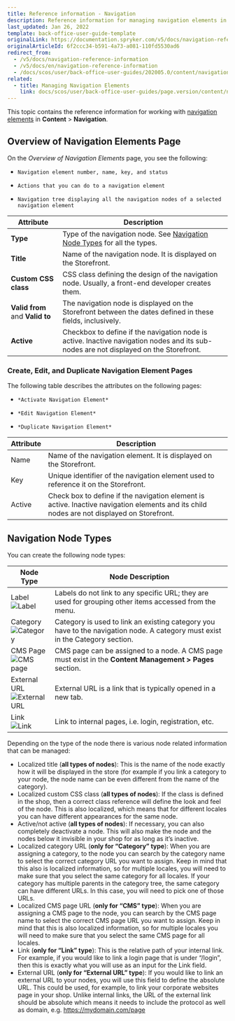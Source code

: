 ```yaml
---
title: Reference information - Navigation
description: Reference information for managing navigation elements in the Back Office.
last_updated: Jan 26, 2022
template: back-office-user-guide-template
originalLink: https://documentation.spryker.com/v5/docs/navigation-reference-information
originalArticleId: 6f2ccc34-b591-4a73-a081-110fd5530ad6
redirect_from:
  - /v5/docs/navigation-reference-information
  - /v5/docs/en/navigation-reference-information
  - /docs/scos/user/back-office-user-guides/202005.0/content/navigation/references/navigation-reference-information.html
related:
  - title: Managing Navigation Elements
    link: docs/scos/user/back-office-user-guides/page.version/content/navigation/managing-navigation-elements.html
---
```


This topic contains the reference information for working with [navigation elements](/docs/scos/user/features/{{page.version}}/navigation-feature-overview.html#navigation-element) in **Content** > **Navigation**.

## Overview of Navigation Elements Page

On the *Overview of Navigation Elements* page, you see the following:

*     Navigation element number, name, key, and status
*     Actions that you can do to a navigation element
*     Navigation tree displaying all the navigation nodes of a selected navigation element


| Attribute | Description |
| --- | --- |
| **Type** | Type of the navigation node. See [Navigation Node Types](#navigation-node-types) for all the types. |
| **Title** | Name of the navigation node. It is displayed on the Storefront. |
| **Custom CSS class** | CSS class defining the design of the navigation node. Usually, a front-end developer creates them. |
| **Valid from** and **Valid to** | The navigation node is displayed on the Storefront between the dates defined in these fields, inclusively. |
| **Active** | Checkbox to define if the navigation node is active. Inactive navigation nodes and its sub-nodes are not displayed on the Storefront.  |


### Create, Edit, and Duplicate Navigation Element Pages

The following table describes the attributes on the following pages:

*     *Activate Navigation Element*
*     *Edit Navigation Element*
*     *Duplicate Navigation Element*


| Attribute | Description |
| --- | --- |
| Name | Name of the navigation element. It is displayed on the Storefront. |
| Key | Unique identifier of the navigation element used to reference it on the Storefront. |
| Active | Check box to define if the navigation element is active. Inactive navigation elements and its child nodes are not displayed on Storefront.  |


## Navigation Node Types

You can create the following node types:

| Node Type | Node Description |
| --- | --- |
|Label<br>![Label](https://spryker.s3.eu-central-1.amazonaws.com/docs/User+Guides/Back+Office+User+Guides/Navigation/Navigation+Node+Types/label.png)   | Labels do not link to any specific URL; they are used for grouping other items accessed from the menu.|
| Category<br>![Category](https://spryker.s3.eu-central-1.amazonaws.com/docs/User+Guides/Back+Office+User+Guides/Navigation/Navigation+Node+Types/category.png)  | Category is used to link an existing category you have to the navigation node. A category must exist in the Category section. |
|CMS Page<br>![CMS page](https://spryker.s3.eu-central-1.amazonaws.com/docs/User+Guides/Back+Office+User+Guides/Navigation/Navigation+Node+Types/cms-page.png) | CMS page can be assigned to a node. A CMS page must exist in the **Content Management > Pages** section.|
| External URL<br>![External URL](https://spryker.s3.eu-central-1.amazonaws.com/docs/User+Guides/Back+Office+User+Guides/Navigation/Navigation+Node+Types/external-url.png)  |External URL is a link that is typically opened in a new tab. |
|Link<br>![Link](https://spryker.s3.eu-central-1.amazonaws.com/docs/User+Guides/Back+Office+User+Guides/Navigation/Navigation+Node+Types/link.png)   | Link to internal pages, i.e. login, registration, etc. |
Depending on the type of the node there is various node related information that can be managed:
* Localized title (**all types of nodes**): This is the name of the node exactly how it will be displayed in the store (for example if you link a category to your node, the node name can be even different from the name of the category).
* Localized custom CSS class (**all types of nodes**): If the class is defined in the shop, then a correct class reference will define the look and feel of the node. This is also localized, which means that for different locales you can have different appearances for the same node.
* Active/not active (**all types of nodes**): If necessary, you can also completely deactivate a node. This will also make the node and the nodes below it invisible in your shop for as long as it’s inactive.
* Localized category URL (**only for “Category” type**): When you are assigning a category, to the node you can search by the category name to select the correct category URL you want to assign. Keep in mind that this also is localized information, so for multiple locales, you will need to make sure that you select the same category for all locales. If your category has multiple parents in the category tree, the same category can have different URLs. In this case, you will need to pick one of those URLs.
* Localized CMS page URL (**only for “CMS” type**): When you are assigning a CMS page to the node, you can search by the CMS page name to select the correct CMS page URL you want to assign. Keep in mind that this is also localized information, so for multiple locales you will need to make sure that you select the same CMS page for all locales.
* Link (**only for “Link” type**): This is the relative path of your internal link. For example, if you would like to link a login page that is under “/login”, then this is exactly what you will use as an input for the Link field.
* External URL (**only for “External URL” type**): If you would like to link an external URL to your nodes, you will use this field to define the absolute URL. This could be used, for example, to link your corporate websites page in your shop. Unlike internal links, the URL of the external link should be absolute which means it needs to include the protocol as well as domain, e.g. https://mydomain.com/page
